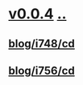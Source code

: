 # [v0.0.4](https://github.com/littleflute/blshare1/edit/master/README.md) [..](..)
## [blog/i748/cd](blog/i748/cd)
## [blog/i756/cd](blog/i756/cd)

